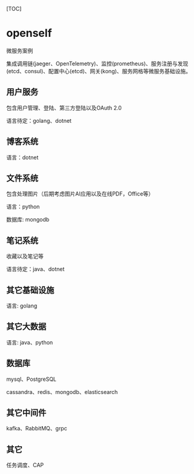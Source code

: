 [TOC]
# openself
微服务案例

集成调用链(jaeger、OpenTelemetry)、监控(prometheus)、服务注册与发现(etcd、consul)、配置中心(etcd)、网关(kong)、服务网格等微服务基础设施。

## 用户服务
包含用户管理、登陆、第三方登陆以及OAuth 2.0

语言待定：golang、dotnet

## 博客系统
语言：dotnet

## 文件系统
包含处理图片（后期考虑图片AI应用以及在线PDF，Office等）

语言：python

数据库: mongodb

## 笔记系统
收藏以及笔记等

语言待定：java、dotnet

## 其它基础设施
语言: golang

## 其它大数据
语言: java、python

## 数据库
mysql、PostgreSQL

cassandra、redis、mongodb、elasticsearch
## 其它中间件
kafka、RabbitMQ、grpc

## 其它
任务调度、CAP



